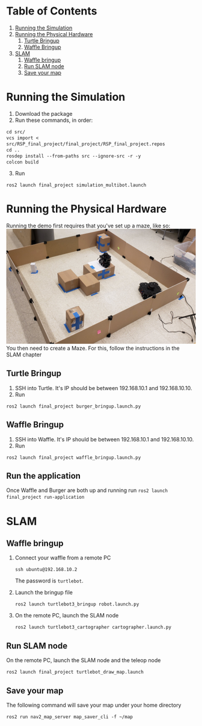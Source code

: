 # Table of Contents
1.  [Running the Simulation](#org2202a9d)
2.  [Running the Physical Hardware](#org2202b9d)
    1.  [Turtle Bringup](#org2202c9d)
    2.  [Waffle Bringup](#org2202d9d)
3.  [SLAM](#org643380c)
    1.  [Waffle bringup](#org56eff83)
    2.  [Run SLAM node](#orgbb19ce0)
    3.  [Save your map](#org2202e9d)

<a id="org2202a9d"></a>
# Running the Simulation

1. Download the package
2. Run these commands, in order:
```
cd src/
vcs import < src/RSP_final_project/final_project/RSP_final_project.repos
cd ..
rosdep install --from-paths src --ignore-src -r -y
colcon build
```
3. Run
```
ros2 launch final_project simulation_multibot.launch
```

<a id="org2202a9d"></a>

<a id="org2202b9d"></a>
# Running the Physical Hardware
Running the demo first requires that you've set up a maze, like so:
![Image of the Turtlebot Teaming Maze setup](/docs/Maze_Setup.jpg)
You then need to create a Maze. For this, follow the instructions in the SLAM chapter

<a id="org2202c9d"></a>
## Turtle Bringup
1. SSH into Turtle. It's IP should be between 192.168.10.1 and 192.168.10.10.
2. Run
```
ros2 launch final_project burger_bringup.launch.py
```
<a id="org2202c9d"></a>

<a id="org2202d9d"></a>
## Waffle Bringup
1. SSH into Waffle. It's IP should be between 192.168.10.1 and 192.168.10.10.
2. Run
```
ros2 launch final_project waffle_bringup.launch.py
```
<a id="org2202d9d"></a>

## Run the application
Once Waffle and Burger are both up and running run `ros2 launch final_project run-application`

<a id="org2202b9d"></a>


<a id="org643380c"></a>

# SLAM

<a id="org56eff83"></a>

## Waffle bringup

1.  Connect your waffle from a remote PC
    
        ssh ubuntu@192.168.10.2
    
    The password is `turtlebot`.
2.  Launch the bringup file
    
        ros2 launch turtlebot3_bringup robot.launch.py
3.  On the remote PC, launch the SLAM node
    
        ros2 launch turtlebot3_cartographer cartographer.launch.py


<a id="orgbb19ce0"></a>

## Run SLAM node

On the remote PC, launch the SLAM node and the teleop node

    ros2 launch final_project turtlebot_draw_map.launch


<a id="org2202e9d"></a>

## Save your map

The following command will save your map under your home directory

    ros2 run nav2_map_server map_saver_cli -f ~/map

